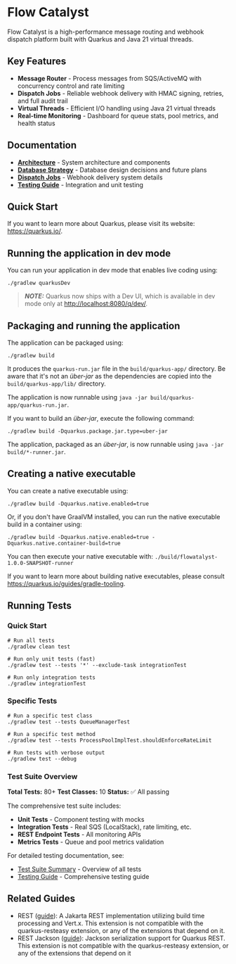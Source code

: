 # Flow Catalyst

Flow Catalyst is a high-performance message routing and webhook dispatch platform built with Quarkus and Java 21 virtual threads.

## Key Features

- **Message Router** - Process messages from SQS/ActiveMQ with concurrency control and rate limiting
- **Dispatch Jobs** - Reliable webhook delivery with HMAC signing, retries, and full audit trail
- **Virtual Threads** - Efficient I/O handling using Java 21 virtual threads
- **Real-time Monitoring** - Dashboard for queue stats, pool metrics, and health status

## Documentation

- **[Architecture](docs/architecture.md)** - System architecture and components
- **[Database Strategy](docs/database-strategy.md)** - Database design decisions and future plans
- **[Dispatch Jobs](docs/dispatch-jobs.md)** - Webhook delivery system details
- **[Testing Guide](docs/TESTING.md)** - Integration and unit testing

## Quick Start

If you want to learn more about Quarkus, please visit its website: <https://quarkus.io/>.

## Running the application in dev mode

You can run your application in dev mode that enables live coding using:

```shell script
./gradlew quarkusDev
```

> **_NOTE:_**  Quarkus now ships with a Dev UI, which is available in dev mode only at <http://localhost:8080/q/dev/>.

## Packaging and running the application

The application can be packaged using:

```shell script
./gradlew build
```

It produces the `quarkus-run.jar` file in the `build/quarkus-app/` directory.
Be aware that it's not an _über-jar_ as the dependencies are copied into the `build/quarkus-app/lib/` directory.

The application is now runnable using `java -jar build/quarkus-app/quarkus-run.jar`.

If you want to build an _über-jar_, execute the following command:

```shell script
./gradlew build -Dquarkus.package.jar.type=uber-jar
```

The application, packaged as an _über-jar_, is now runnable using `java -jar build/*-runner.jar`.

## Creating a native executable

You can create a native executable using:

```shell script
./gradlew build -Dquarkus.native.enabled=true
```

Or, if you don't have GraalVM installed, you can run the native executable build in a container using:

```shell script
./gradlew build -Dquarkus.native.enabled=true -Dquarkus.native.container-build=true
```

You can then execute your native executable with: `./build/flowatalyst-1.0.0-SNAPSHOT-runner`

If you want to learn more about building native executables, please consult <https://quarkus.io/guides/gradle-tooling>.

## Running Tests

### Quick Start

```shell script
# Run all tests
./gradlew clean test

# Run only unit tests (fast)
./gradlew test --tests '*' --exclude-task integrationTest

# Run only integration tests
./gradlew integrationTest
```

### Specific Tests

```shell script
# Run a specific test class
./gradlew test --tests QueueManagerTest

# Run a specific test method
./gradlew test --tests ProcessPoolImplTest.shouldEnforceRateLimit

# Run tests with verbose output
./gradlew test --debug
```

### Test Suite Overview

**Total Tests:** 80+
**Test Classes:** 10
**Status:** ✅ All passing

The comprehensive test suite includes:
- **Unit Tests** - Component testing with mocks
- **Integration Tests** - Real SQS (LocalStack), rate limiting, etc.
- **REST Endpoint Tests** - All monitoring APIs
- **Metrics Tests** - Queue and pool metrics validation

For detailed testing documentation, see:
- [Test Suite Summary](TEST_SUMMARY.md) - Overview of all tests
- [Testing Guide](docs/TESTING.md) - Comprehensive testing guide

## Related Guides

- REST ([guide](https://quarkus.io/guides/rest)): A Jakarta REST implementation utilizing build time processing and Vert.x. This extension is not compatible with the quarkus-resteasy extension, or any of the extensions that depend on it.
- REST Jackson ([guide](https://quarkus.io/guides/rest#json-serialisation)): Jackson serialization support for Quarkus REST. This extension is not compatible with the quarkus-resteasy extension, or any of the extensions that depend on it
